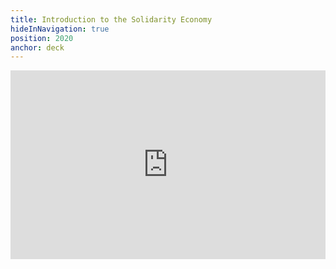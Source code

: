 ```yaml
---
title: Introduction to the Solidarity Economy
hideInNavigation: true
position: 2020
anchor: deck
---
```


<div style="position: relative; width: 100%; padding-top: 60%; overflow: hidden;">
    <iframe style="position: absolute; top: 0; left: 0; width: 100%; height: 100%;" src="https://docs.google.com/presentation/d/e/2PACX-1vQllqj3RZlDjSSB3AllNefheszF9GGRIviAjtCCTQC-PaKGqDDWLOz_51_oQSGbtTxDpN6Y44n7SCnv/embed?start=false&loop=false&delayms=60000" frameborder="0" width="1440" height="839" allowfullscreen="true" mozallowfullscreen="true" webkitallowfullscreen="true"></iframe>
</div>

